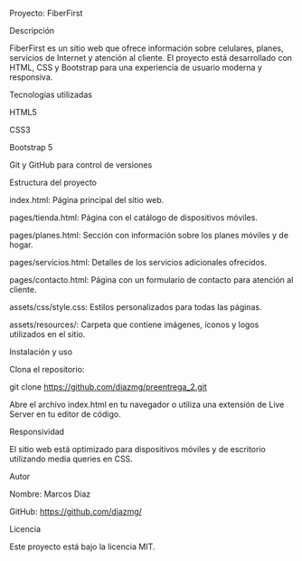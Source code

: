 Proyecto: FiberFirst

Descripción

FiberFirst es un sitio web que ofrece información sobre celulares, planes, servicios de Internet y atención al cliente. El proyecto está desarrollado con HTML, CSS y Bootstrap para una experiencia de usuario moderna y responsiva.

Tecnologías utilizadas

HTML5

CSS3

Bootstrap 5

Git y GitHub para control de versiones

Estructura del proyecto

index.html: Página principal del sitio web.

pages/tienda.html: Página con el catálogo de dispositivos móviles.

pages/planes.html: Sección con información sobre los planes móviles y de hogar.

pages/servicios.html: Detalles de los servicios adicionales ofrecidos.

pages/contacto.html: Página con un formulario de contacto para atención al cliente.

assets/css/style.css: Estilos personalizados para todas las páginas.

assets/resources/: Carpeta que contiene imágenes, íconos y logos utilizados en el sitio.

Instalación y uso

Clona el repositorio:

git clone https://github.com/diazmg/preentrega_2.git

Abre el archivo index.html en tu navegador o utiliza una extensión de Live Server en tu editor de código.

Responsividad

El sitio web está optimizado para dispositivos móviles y de escritorio utilizando media queries en CSS.

Autor

Nombre: Marcos Diaz

GitHub: https://github.com/diazmg/

Licencia

Este proyecto está bajo la licencia MIT.